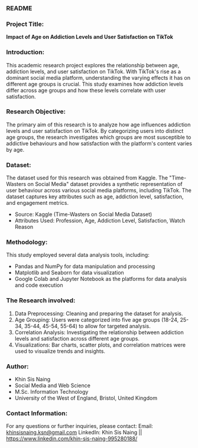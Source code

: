 ### README

### Project Title:
**Impact of Age on Addiction Levels and User Satisfaction on TikTok**

### Introduction:
This academic research project explores the relationship between age, addiction levels, and user satisfaction on TikTok. With TikTok's rise as a dominant social media platform, understanding the varying effects it has on different age groups is crucial. This study examines how addiction levels differ across age groups and how these levels correlate with user satisfaction.

### Research Objective:
The primary aim of this research is to analyze how age influences addiction levels and user satisfaction on TikTok. By categorizing users into distinct age groups, the research investigates which groups are most susceptible to addictive behaviours and how satisfaction with the platform's content varies by age.

### Dataset:
The dataset used for this research was obtained from Kaggle. The "Time-Wasters on Social Media" dataset provides a synthetic representation of user behaviour across various social media platforms, including TikTok. The dataset captures key attributes such as age, addiction level, satisfaction, and engagement metrics.

- Source: Kaggle (Time-Wasters on Social Media Dataset)
- Attributes Used: Profession, Age, Addiction Level, Satisfaction, Watch Reason

### Methodology:
This study employed several data analysis tools, including:
- Pandas and NumPy for data manipulation and processing
- Matplotlib and Seaborn for data visualization
- Google Colab and Jupyter Notebook as the platforms for data analysis and code execution

### The Research involved:
1. Data Preprocessing: Cleaning and preparing the dataset for analysis.
2. Age Grouping: Users were categorized into five age groups (18-24, 25-34, 35-44, 45-54, 55-64) to allow for targeted analysis.
3. Correlation Analysis: Investigating the relationship between addiction levels and satisfaction across different age groups.
4. Visualizations: Bar charts, scatter plots, and correlation matrices were used to visualize trends and insights.


### Author:
- Khin Sis Naing
- Social Media and Web Science 
- M.Sc. Information Technology
- University of the West of England, Bristol, United Kingdom


### Contact Information:
For any questions or further inquiries, please contact:
Email: khinsisnaing.ksn@gmail.com
LinkedIn: Khin Sis Naing || https://www.linkedin.com/khin-sis-naing-995280188/
